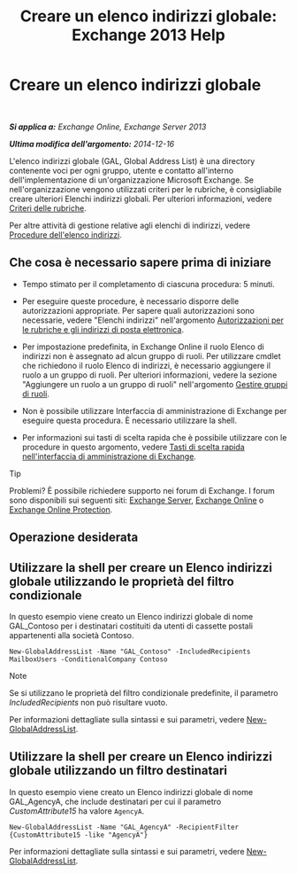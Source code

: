 ﻿---
title: 'Creare un elenco indirizzi globale: Exchange 2013 Help'
TOCTitle: Creare un elenco indirizzi globale
ms:assetid: 59e4955a-8999-4d17-be9f-23a41a23b929
ms:mtpsurl: https://technet.microsoft.com/it-it/library/Bb232063(v=EXCHG.150)
ms:contentKeyID: 50480721
ms.date: 05/22/2018
mtps_version: v=EXCHG.150
ms.translationtype: MT
---

# Creare un elenco indirizzi globale

 

_**Si applica a:** Exchange Online, Exchange Server 2013_

_**Ultima modifica dell'argomento:** 2014-12-16_

L'elenco indirizzi globale (GAL, Global Address List) è una directory contenente voci per ogni gruppo, utente e contatto all'interno dell'implementazione di un'organizzazione Microsoft Exchange. Se nell'organizzazione vengono utilizzati criteri per le rubriche, è consigliabile creare ulteriori Elenchi indirizzi globali. Per ulteriori informazioni, vedere [Criteri delle rubriche](address-book-policies-exchange-2013-help.md).

Per altre attività di gestione relative agli elenchi di indirizzi, vedere [Procedure dell'elenco indirizzi](address-list-procedures-exchange-2013-help.md).

## Che cosa è necessario sapere prima di iniziare

  - Tempo stimato per il completamento di ciascuna procedura: 5 minuti.

  - Per eseguire queste procedure, è necessario disporre delle autorizzazioni appropriate. Per sapere quali autorizzazioni sono necessarie, vedere "Elenchi indirizzi" nell'argomento [Autorizzazioni per le rubriche e gli indirizzi di posta elettronica](email-address-and-address-book-permissions-exchange-2013-help.md).

  - Per impostazione predefinita, in Exchange Online il ruolo Elenco di indirizzi non è assegnato ad alcun gruppo di ruoli. Per utilizzare cmdlet che richiedono il ruolo Elenco di indirizzi, è necessario aggiungere il ruolo a un gruppo di ruoli. Per ulteriori informazioni, vedere la sezione "Aggiungere un ruolo a un gruppo di ruoli" nell'argomento [Gestire gruppi di ruoli](manage-role-groups-exchange-2013-help.md).

  - Non è possibile utilizzare Interfaccia di amministrazione di Exchange per eseguire questa procedura. È necessario utilizzare la shell.

  - Per informazioni sui tasti di scelta rapida che è possibile utilizzare con le procedure in questo argomento, vedere [Tasti di scelta rapida nell'interfaccia di amministrazione di Exchange](keyboard-shortcuts-in-the-exchange-admin-center-exchange-online-protection-help.md).


> [!TIP]
> Problemi? È possibile richiedere supporto nei forum di Exchange. I forum sono disponibili sui seguenti siti: <A href="https://go.microsoft.com/fwlink/p/?linkid=60612">Exchange Server</A>, <A href="https://go.microsoft.com/fwlink/p/?linkid=267542">Exchange Online</A> o <A href="https://go.microsoft.com/fwlink/p/?linkid=285351">Exchange Online Protection</A>.



## Operazione desiderata

## Utilizzare la shell per creare un Elenco indirizzi globale utilizzando le proprietà del filtro condizionale

In questo esempio viene creato un Elenco indirizzi globale di nome GAL\_Contoso per i destinatari costituiti da utenti di cassette postali appartenenti alla società Contoso.

    New-GlobalAddressList -Name "GAL_Contoso" -IncludedRecipients MailboxUsers -ConditionalCompany Contoso


> [!NOTE]
> Se si utilizzano le proprietà del filtro condizionale predefinite, il parametro <EM>IncludedRecipients</EM> non può risultare vuoto.



Per informazioni dettagliate sulla sintassi e sui parametri, vedere [New-GlobalAddressList](https://technet.microsoft.com/it-it/library/bb123785\(v=exchg.150\)).

## Utilizzare la shell per creare un Elenco indirizzi globale utilizzando un filtro destinatari

In questo esempio viene creato un Elenco indirizzi globale di nome GAL\_AgencyA, che include destinatari per cui il parametro *CustomAttribute15* ha valore `AgencyA`.

    New-GlobalAddressList -Name "GAL_AgencyA" -RecipientFilter {CustomAttribute15 -like "AgencyA"}

Per informazioni dettagliate sulla sintassi e sui parametri, vedere [New-GlobalAddressList](https://technet.microsoft.com/it-it/library/bb123785\(v=exchg.150\)).

